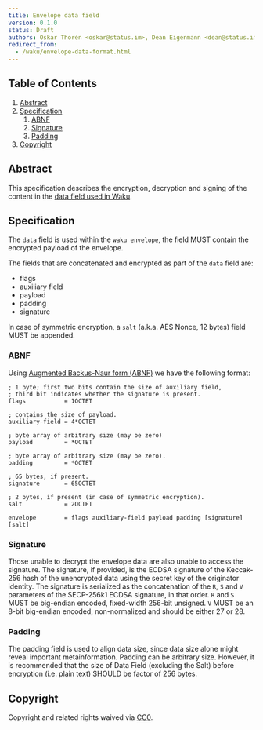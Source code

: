 ```yaml
---
title: Envelope data field
version: 0.1.0
status: Draft
authors: Oskar Thorén <oskar@status.im>, Dean Eigenmann <dean@status.im>
redirect_from:
  - /waku/envelope-data-format.html
---
```


## Table of Contents

 1. [Abstract](#abstract)
 2. [Specification](#specification)
    1. [ABNF](#abnf)
    2. [Signature](#signature)
    3. [Padding](#padding)
 3. [Copyright](#copyright)

## Abstract

This specification describes the encryption, decryption and signing of the content in the [data field used in Waku](waku.md#abnf-specification).

## Specification

The `data` field is used within the `waku envelope`, the field MUST contain the encrypted payload of the envelope.

The fields that are concatenated and encrypted as part of the `data` field are:
 - flags
 - auxiliary field
 - payload
 - padding
 - signature
 
In case of symmetric encryption, a `salt`  (a.k.a. AES Nonce, 12 bytes) field MUST be appended. 

### ABNF

Using [Augmented Backus-Naur form (ABNF)](https://tools.ietf.org/html/rfc5234) we have the following format:

```abnf
; 1 byte; first two bits contain the size of auxiliary field, 
; third bit indicates whether the signature is present.
flags           = 1OCTET

; contains the size of payload.
auxiliary-field = 4*OCTET

; byte array of arbitrary size (may be zero)
payload         = *OCTET

; byte array of arbitrary size (may be zero).
padding         = *OCTET

; 65 bytes, if present.
signature       = 65OCTET

; 2 bytes, if present (in case of symmetric encryption).
salt            = 2OCTET

envelope        = flags auxiliary-field payload padding [signature] [salt]
```

### Signature

Those unable to decrypt the envelope data are also unable to access the signature. The signature, if provided, is the ECDSA signature of the Keccak-256 hash of the unencrypted data using the secret key of the originator identity. The signature is serialized as the concatenation of the `R`, `S` and `V` parameters of the SECP-256k1 ECDSA signature, in that order. `R` and `S` MUST be big-endian encoded, fixed-width 256-bit unsigned. `V` MUST be an 8-bit big-endian encoded, non-normalized and should be either 27 or 28.

### Padding

The padding field is used to align data size, since data size alone might reveal important metainformation. Padding can be arbitrary size. However, it is recommended that the size of Data Field (excluding the Salt) before encryption (i.e. plain text) SHOULD be factor of 256 bytes.

## Copyright

Copyright and related rights waived via [CC0](https://creativecommons.org/publicdomain/zero/1.0/).
